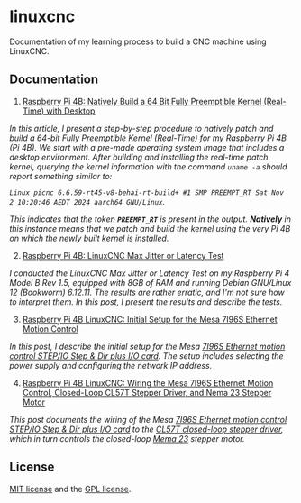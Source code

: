 <!-- 14/02/2025. -->

# linuxcnc

Documentation of my learning process to build a CNC machine using LinuxCNC.

## Documentation

1. [Raspberry Pi 4B: Natively Build a 64 Bit Fully Preemptible Kernel (Real-Time) with Desktop](https://behainguyen.wordpress.com/2024/11/03/raspberry-pi-4b-natively-build-a-64-bit-fully-preemptible-kernel-real-time-with-desktop/)

*In this article, I present a step-by-step procedure to natively patch and build a 64-bit Fully Preemptible Kernel (Real-Time) for my Raspberry Pi 4B (Pi 4B). We start with a pre-made operating system image that includes a desktop environment. After building and installing the real-time patch kernel, querying the kernel information with the command <code>uname -a</code> should report something similar to:*

*``Linux picnc 6.6.59-rt45-v8-behai-rt-build+ #1 SMP PREEMPT_RT Sat Nov  2 10:20:46 AEDT 2024 aarch64 GNU/Linux``.*

*This indicates that the token **``PREEMPT_RT``** is present in the output. **Natively** in this instance means that we patch and build the kernel using the very Pi 4B on which the newly built kernel is installed.*

2. [Raspberry Pi 4B: LinuxCNC Max Jitter or Latency Test](https://behainguyen.wordpress.com/2025/02/13/raspberry-pi-4b-linuxcnc-max-jitter-or-latency-test/)

*I conducted the LinuxCNC Max Jitter or Latency Test on my Raspberry Pi 4 Model B Rev 1.5, equipped with 8GB of RAM and running Debian GNU/Linux 12 (Bookworm) 6.12.11. The results are rather erratic, and I'm not sure how to interpret them. In this post, I present the results and describe the tests.*

3. [Raspberry Pi 4B LinuxCNC: Initial Setup for the Mesa 7I96S Ethernet Motion Control](https://behainguyen.wordpress.com/2025/02/14/raspberry-pi-4b-linuxcnc-initial-setup-for-the-mesa-7i96s-ethernet-motion-control/)

*In this post, I describe the initial setup for the Mesa <a href="https://store.mesanet.com/index.php?route=product/product&product_id=374" title="7I96S STEP/IO Step & dir plus I/O card" target="_blank">7I96S Ethernet motion control STEP/IO Step & Dir plus I/O card</a>. The setup includes selecting the power supply and configuring the network IP address.*

4. [Raspberry Pi 4B LinuxCNC: Wiring the Mesa 7I96S Ethernet Motion Control, Closed-Loop CL57T Stepper Driver, and Nema 23 Stepper Motor](https://behainguyen.wordpress.com/2025/02/16/raspberry-pi-4b-linuxcnc-wiring-the-mesa-7i96s-ethernet-motion-control-closed-loop-cl57t-stepper-driver-and-nema-23-stepper-motor/)

*This post documents the wiring of the Mesa <a href="https://store.mesanet.com/index.php?route=product/product&product_id=374" title="7I96S STEP/IO Step & dir plus I/O card" target="_blank">7I96S Ethernet motion control STEP/IO Step & Dir plus I/O card</a> to the <a href="https://www.omc-stepperonline.com/closed-loop-stepper-driver-v4-1-0-8-0a-24-48vdc-for-nema-17-23-24-stepper-motor-cl57t-v41" title="CL57T Closed-Loop Stepper Driver" target="_blank">CL57T closed-loop stepper driver</a>, which in turn controls the closed-loop <a href="https://www.omc-stepperonline.com/nema-23-closed-loop-stepper-motor-3-0nm-424oz-in-encoder-1000ppr-4000cpr-23hs45-4204d-e1000" title="Mema 23 Stepper Motor" target="_blank">Mema 23</a> stepper motor.*

## License
[MIT license](http://www.opensource.org/licenses/mit-license.php)
and the [GPL license](http://www.gnu.org/licenses/gpl.html).
